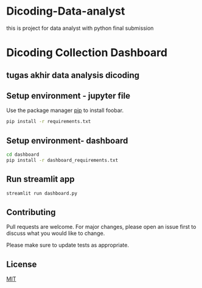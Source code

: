 # Dicoding-Data-analyst
this is project for data analyst with python final submission
# Dicoding Collection Dashboard

## tugas akhir data analysis dicoding

## Setup environment - jupyter file

Use the package manager [pip](https://pip.pypa.io/en/stable/) to install foobar.

```bash
pip install -r requirements.txt
```

## Setup environment- dashboard

```bash
cd dashboard
pip install -r dashboard_requirements.txt
```
## Run streamlit app

```bash
streamlit run dashboard.py
```



## Contributing

Pull requests are welcome. For major changes, please open an issue first
to discuss what you would like to change.

Please make sure to update tests as appropriate.

## License

[MIT](https://choosealicense.com/licenses/mit/)
